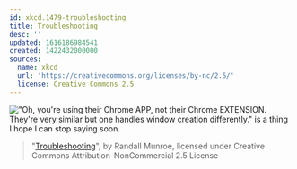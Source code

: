 ```yaml
---
id: xkcd.1479-troubleshooting
title: Troubleshooting
desc: ''
updated: 1616186984541
created: 1422432000000
sources:
  name: xkcd
  url: 'https://creativecommons.org/licenses/by-nc/2.5/'
  license: Creative Commons 2.5
---
```

!["Oh, you're using their Chrome APP, not their Chrome EXTENSION. They're very similar but one handles window creation differently." is a thing I hope I can stop saying soon.](https://imgs.xkcd.com/comics/troubleshooting.png)
> "[Troubleshooting](https://xkcd.com/1479/)", by Randall Munroe, licensed under Creative Commons Attribution-NonCommercial 2.5 License
